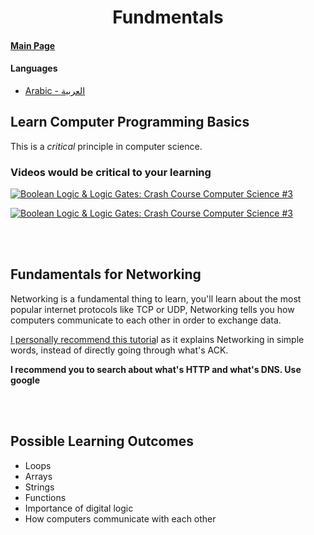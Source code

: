 <h1 align='center'>Fundmentals</h1>

#### [Main Page](../../README.md)

#### Languages

- [Arabic - العربية](../ar/fundamentals.md)

## **Learn Computer Programming Basics**

This is a _critical_ principle in computer science.

### Videos would be critical to your learning

[![ Boolean Logic & Logic Gates: Crash Course Computer Science #3
 ](https://img.youtube.com/vi/gI-qXk7XojA/0.jpg)](https://www.youtube.com/watch?v=gI-qXk7XojA "Boolean Logic & Logic Gates: Crash Course Computer Science #3
")

[![ Boolean Logic & Logic Gates: Crash Course Computer Science #3
 ](https://img.youtube.com/vi/JQBRzsPhw2w/0.jpg)](https://www.youtube.com/watch?v=JQBRzsPhw2w "Logic Gates, Truth Tables, Boolean Algebra AND, OR, NOT, NAND & NOR
")

<br>
<br>

## **Fundamentals for Networking**

Networking is a fundamental thing to learn, you'll learn about the most popular internet protocols like TCP or UDP, Networking tells you how computers communicate to each other in order to exchange data.

[I personally recommend this tutoria](https://cs.lmu.edu/~ray/notes/netsandinets/)l as it explains Networking in simple words, instead of directly going through what's ACK.

**I recommend you to search about what's HTTP and what's DNS. Use google**

<br>
<br>

## **Possible Learning Outcomes**

- Loops
- Arrays
- Strings
- Functions
- Importance of digital logic
- How computers communicate with each other
